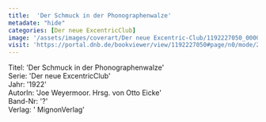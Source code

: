 ```yaml
---
title:  'Der Schmuck in der Phonographenwalze'
metadate: "hide"
categories: [Der neue ExcentricClub]
image: '/assets/images/coverart/Der neue Excentric-Club/1192227050_00000010.jpg'
visit: 'https://portal.dnb.de/bookviewer/view/1192227050#page/n0/mode/2up'
---
```

Titel: 'Der Schmuck in der Phonographenwalze' <br>
Serie: 'Der neue ExcentricClub' <br>
Jahr: '1922' <br>
AutorIn: 'Joe Weyermoor. Hrsg. von Otto Eicke' <br>
Band-Nr: '?' <br>
Verlag: ' MignonVerlag'